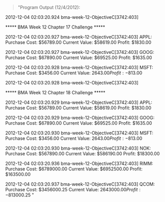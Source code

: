 > "Program Output (12/4/2012):

2012-12-04 02:03:20.924 bma-week-12-ObjectiveC[3742:403] 

***** BMA Week 12 Chapter 17 Challenge *****

2012-12-04 02:03:20.927 bma-week-12-ObjectiveC[3742:403] 
APPL:
Purchase Cost: $56789.00
Current Value: $58619.00
       Profit: $1830.00

2012-12-04 02:03:20.927 bma-week-12-ObjectiveC[3742:403] 
GOOG:
Purchase Cost: $67890.00
Current Value: $69525.00
       Profit: $1635.00

2012-12-04 02:03:20.928 bma-week-12-ObjectiveC[3742:403] 
MSFT:
Purchase Cost: $3456.00
Current Value: $2643.00
       Profit: -$813.00

2012-12-04 02:03:20.928 bma-week-12-ObjectiveC[3742:403] 

***** BMA Week 12 Chapter 18 Challenge *****

2012-12-04 02:03:20.929 bma-week-12-ObjectiveC[3742:403] 
APPL:
Purchase Cost: $56789.00
Current Value: $58619.00
       Profit: $1830.00

2012-12-04 02:03:20.929 bma-week-12-ObjectiveC[3742:403] 
GOOG:
Purchase Cost: $67890.00
Current Value: $69525.00
       Profit: $1635.00

2012-12-04 02:03:20.930 bma-week-12-ObjectiveC[3742:403] 
MSFT:
Purchase Cost: $3456.00
Current Value: $2643.00
       Profit: -$813.00

2012-12-04 02:03:20.930 bma-week-12-ObjectiveC[3742:403] 
NOK:
Purchase Cost: $567890.00
Current Value: $586190.00
       Profit: $18300.00

2012-12-04 02:03:20.936 bma-week-12-ObjectiveC[3742:403] 
RIMM:
Purchase Cost: $6789000.00
Current Value: $6952500.00
       Profit: $163500.00

2012-12-04 02:03:20.937 bma-week-12-ObjectiveC[3742:403] 
QCOM:
Purchase Cost: $3456000.25
Current Value: $2643000.00
       Profit: -$813000.25
"

